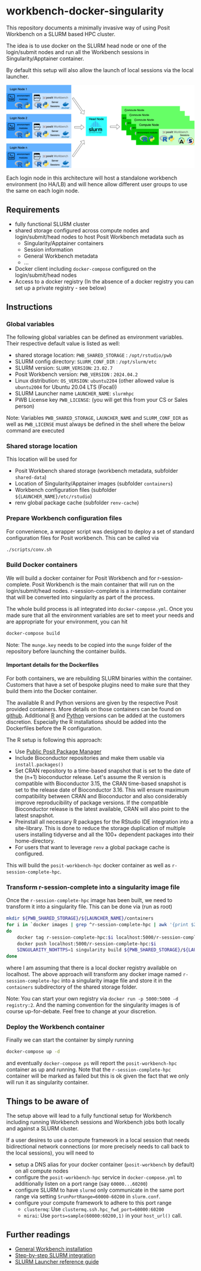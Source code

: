 # workbench-docker-singularity

This repository documents a minimally invasive way of using Posit Workbench on a SLURM based HPC cluster.

The idea is to use docker on the SLURM head node or one of the login/submit nodes and run all the Workbench sessions in Singularity/Apptainer container.

By default this setup will also allow the launch of local sessions via the local launcher.

![Overview](./img/workbench-docker-singularity.drawio.png)

Each login node in this architecture will host a standalone workbench environment (no HA/LB) and will hence allow different user groups to use the same on each login node. 

## Requirements

- fully functional SLURM cluster
- shared storage configured across compute nodes and login/submit/head nodes to host Posit Workbench metadata such as 
  - Singularity/Apptainer containers
  - Session information
  - General Workbench metadata
  - ...
- Docker client including `docker-compose` configured on the login/submit/head nodes
- Access to a docker registry (In the absence of a docker registry you can set up a private registry - see below)

## Instructions

### Global variables

The following global variables can be defined as environment variables. Their respective default value is listed as well: 

- shared storage location: `PWB_SHARED_STORAGE` : `/opt/rstudio/pwb` 
- SLURM config directory: `SLURM_CONF_DIR` : `/opt/slurm/etc`
- SLURM version: `SLURM_VERSION`: `23.02.7`
- Posit Workbench version: `PWB_VERSION` : `2024.04.2`
- Linux distribution: `OS_VERSION`: `ubuntu2204` (other allowed value is `ubuntu2004` for Ubuntu 20.04 LTS (Focal))
- SLURM Launcher name `LAUNCHER_NAME`: `slurmhpc`
- PWB License key `PWB_LICENSE`: (you will get this from your CS or Sales person)

Note: Variables `PWB_SHARED_STORAGE`, `LAUNCHER_NAME` and `SLURM_CONF_DIR` as well as `PWB_LICENSE` must always be defined in the shell where the below command are executed

### Shared storage location

This location will be used for

- Posit Workbench shared storage (workbench metadata, subfolder `shared-data`)
- Location of Singularity/Apptainer images (subfolder `containers`)
- Workbench configuration files (subfolder `${LAUNCHER_NAME}/etc/rstudio`)
- renv global package cache (subfolder `renv-cache`)

### Prepare Workbench configuration files

For convenience, a wrapper script was designed to deploy a set of standard configuration files for Posit workbench. This can be called via

```bash
./scripts/conv.sh
```

### Build Docker containers

We will build a docker container for Posit Workbench and for r-session-complete. Posit Workbench is the main container that will run on the login/submit/head nodes. r-session-complete is a intermediate container that will be converted into singularity as part of the process.

The whole build process is all integrated into `docker-compose.yml`. Once you made sure that all the environment variables are set to meet your needs and are appropriate for your environment, you can hit

```bash
docker-compose build 
```

Note: The `munge.key` needs to be copied into the `munge` folder of the repository before launching the container builds. 

#### Important details for the Dockerfiles

For both containers, we are rebuilding SLURM binaries within the container. Customers that have a set of bespoke plugins need to make sure that they build them into the Docker container.

The available R and Python versions are given by the respective Posit provided containers. More details on those containers can be found on [github](https://github.com/rstudio/rstudio-docker-products/). Additional [R](https://docs.posit.co/resources/install-r.html) and [Python](https://docs.posit.co/resources/install-python.html) versions can be added at the customers discretion. Especially the R installations should be added into the Dockerfiles before the R configuration. 

The R setup is following this approach:

- Use [Public Posit Package Manager](https://packagemanager.posit.co/)
- Include Bioconductor repositories and make them usable via  `install.packages()`
- Set CRAN repository to a time-based snapshot that is set to the date of the (n+1) bioconductor release. Let's assume the R version is compatible with Bioconductor 3.15, the CRAN time-based snapshot is set to the release date of Bioconductor 3.16. This will ensure maximum compatibility between CRAN and Bioconductor and also considerably improve reproducibility of package versions. If the compatible Bioconductor release is the latest available, CRAN will also point to the latest snapshot. 
- Preinstall all necessary R packages for the RStudio IDE integration into a site-library. This is done to reduce the storage duplication of multiple users installing tidyverse and all the 100+ dependent packages into their home-directory.
- For users that want to leverage `renv` a global package cache is configured.

This will build the `posit-workbench-hpc` docker container as well as `r-session-complete-hpc`.

### Transform r-session-complete into a singularity image file 

Once the `r-session-complete-hpc` image has been built, we need to transform it into a singularity file. This can be done via (run as root)

```bash
mkdir ${PWB_SHARED_STORAGE}/${LAUNCHER_NAME}/containers
for i in `docker images | grep ^r-session-complete-hpc | awk '{print $2}'`
do
    docker tag r-session-complete-hpc:$i localhost:5000/r-session-complete-hpc:$i 
    docker push localhost:5000/r-session-complete-hpc:$i 
    SINGULARITY_NOHTTPS=1 singularity build ${PWB_SHARED_STORAGE}/${LAUNCHER_NAME}/containers/$i.sif docker://localhost:5000/r-session-complete-hpc:$i
done
```

where I am assuming that there is a local docker registry available on localhost. The above approach will transform any docker image named `r-session-complete-hpc` into a singularity image file and store it in the `containers` subdirectory of the shared storage folder.

Note: You can start your own registry via `docker run -p 5000:5000 -d registry:2`. And the naming convention for the singularity images is of course up-for-debate. Feel free to change at your discretion. 

### Deploy the Workbench container

Finally we can start the container by simply running 

```bash
docker-compose up -d 
```

and eventually `docker-compose ps` will report the `posit-workbench-hpc` container as up and running. Note that the `r-session-complete-hpc` container will be marked as failed but this is ok given the fact that we only will run it as singularity container.


## Things to be aware of

The setup above will lead to a fully functional setup for Workbench including running Workbench sessions and Workbench jobs both locally and against a SLURM cluster. 

If a user desires to use a compute framework in a local session that needs bidirectional network connections (or more precisely needs to call back to the local sessions), you will need to 
 
- setup a DNS alias for your docker container (`posit-workbench` by default) on all compute nodes 
- configure the `posit-workbench-hpc` service in `docker-compose.yml` to additionally listen on a port range (say `60000...60200`)
- configure SLURM to have `slurmd` only communicate in the same port range via setting `SrunPortRange=60000-60200` in `slurm.conf`. 
- configure your compute framework to adhere to this port range
  - `clustermq`: Use `clustermq.ssh.hpc_fwd_port=60000:60200`
  - `mirai`: Use `ports=sample(60000:60200,1)` in your `host_url()` call.

## Further readings

- [General Workbench installation](https://docs.posit.co/ide/server-pro/getting_started/installation/installation.html)
- [Step-by-step SLURM integration](https://docs.posit.co/ide/server-pro/integration/launcher-slurm.html)
- [SLURM Launcher reference guide](https://docs.posit.co/ide/server-pro/job_launcher/slurm_plugin.html)
